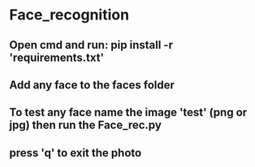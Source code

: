# Face_recognition
## Open cmd and run: pip install -r 'requirements.txt'
## Add any face to the faces folder
## To test any face name the image 'test' (png or jpg) then run the Face_rec.py
## press 'q' to exit the photo
